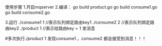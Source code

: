 使用步骤
1.开启mqserver
2.编译：
go build product.go
go build consume1.go
go build consume2.go

3.运行
./consume1 1   //表示队列绑定路由key1
./consume2 2   //表示队列绑定路由key2
./product 1   //表示给路由key = 1 发消息


#多次执行./product 1  发现consume1 ，consume2 都会接受到消息！！！

